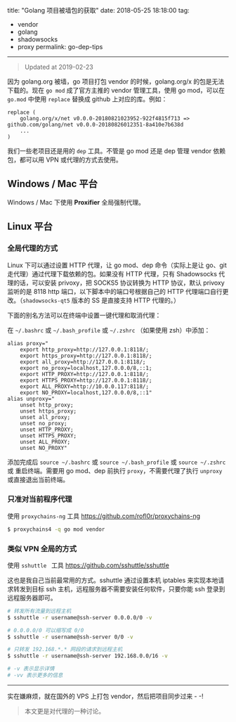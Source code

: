 title: "Golang 项目被墙包的获取"
date: 2018-05-25 18:18:00
tag:
- vendor
- golang
- shadowsocks
- proxy
permalink: go-dep-tips

---

> Updated at 2019-02-23

因为 golang.org 被墙，go 项目打包 vendor 的时候，golang.org/x 的包是无法下载的。现在 `go mod` 成了官方主推的 vendor 管理工具，使用 go mod，可以在 `go.mod` 中使用 `replace` 替换成 github 上对应的库。例如：

```
replace (
	golang.org/x/net v0.0.0-20180821023952-922f4815f713 => github.com/golang/net v0.0.0-20180826012351-8a410e7b638d
	...
)
```

我们一些老项目还是用的 `dep` 工具。不管是 go mod 还是 dep 管理 vendor 依赖包，都可以用 VPN 或代理的方式去使用。

## Windows / Mac 平台

Windows / Mac 下使用 **Proxifier** 全局强制代理。

## Linux 平台

### 全局代理的方式

Linux 下可以通过设置 HTTP 代理，让 go mod、dep 命令（实际上是让 go、git 走代理）通过代理下载依赖的包。如果没有 HTTP 代理，只有 Shadowsocks 代理的话，可以安装 privoxy，把 SOCKS5 协议转换为 HTTP 协议，默认 privoxy 监听的是 8118 http 端口，以下脚本中的端口号根据自己的 HTTP 代理端口自行更改。（`shadowsocks-qt5` 版本的 SS 是直接支持 HTTP 代理的。）

下面的别名方法可以在终端中设置一键代理和取消代理：

在 `~/.bashrc` 或 `~/.bash_profile` 或 `~/.zshrc` （如果使用 zsh）中添加：
```
alias proxy="
    export http_proxy=http://127.0.0.1:8118/;
    export https_proxy=http://127.0.0.1:8118/;
    export all_proxy=http://127.0.0.1:8118/;
    export no_proxy=localhost,127.0.0.0/8,::1;
    export HTTP_PROXY=http://127.0.0.1:8118/;
    export HTTPS_PROXY=http://127.0.0.1:8118/;
    export ALL_PROXY=http://10.0.0.117:8118/;
    export NO_PROXY=localhost,127.0.0.0/8,::1"
alias unproxy="
    unset http_proxy;
    unset https_proxy;
    unset all_proxy;
    unset no_proxy;
    unset HTTP_PROXY;
    unset HTTPS_PROXY;
    unset ALL_PROXY;
    unset NO_PROXY"
```

添加完成后 `source ~/.bashrc` 或 `source ~/.bash_profile` 或 `source ~/.zshrc` 或 重启终端。需要用 go mod、dep 前执行 `proxy`，不需要代理了执行 `unproxy` 或直接退出当前终端。

### 只准对当前程序代理

使用 `proxychains-ng` 工具 https://github.com/rofl0r/proxychains-ng

```bash
$ proxychains4 -q go mod vendor
```

### 类似 VPN 全局的方式

使用 `sshuttle ` 工具 https://github.com/sshuttle/sshuttle

这也是我自己当前最常用的方式。sshuttle 通过设置本机
iptables 来实现本地请求转发到目标 ssh 主机，远程服务器不需要安装任何软件，只要你能 ssh 登录到远程服务器即可。

```bash
# 转发所有流量到远程主机
$ sshuttle -r username@ssh-server 0.0.0.0/0 -v

# 0.0.0.0/0 可以缩写成 0/0
$ sshuttle -r username@ssh-server 0/0 -v

# 只转发 192.168.*.* 网段的请求到远程主机
$ sshuttle -r username@ssh-server 192.168.0.0/16 -v

# -v 表示显示详情 
# -vv 表示更多的信息
```

---

实在嫌麻烦，就在国外的 VPS 上打包 vendor，然后把项目同步过来 - -!

> 本文更是对代理的一种讨论。